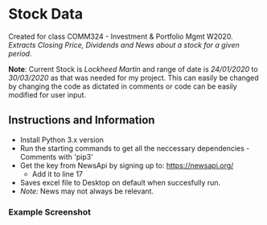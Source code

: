 # Stock Data
Created for class COMM324 - Investment & Portfolio Mgmt W2020. *Extracts Closing Price, Dividends and News about a stock for a given period.*


**Note**: Current Stock is _Lockheed Martin_ and range of date is _24/01/2020_ to _30/03/2020_ as that was needed for my project. This can easily be changed by changing the code as dictated in comments or code can be easily modified for user input.


## Instructions and Information
* Install Python 3.x version
* Run the starting commands to get all the neccessary dependencies - Comments with 'pip3'
* Get the key from NewsApi by signing up to: https://newsapi.org/
  * Add it to line 17
* Saves excel file to Desktop on default when succesfully run.
* *Note:* News may not always be relevant. 

### Example Screenshot
